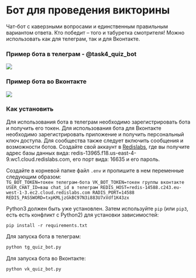 # Бот для проведения викторины
Чат-бот с каверзными вопросами и единственным правильным вариантом ответа. Кто победит – того и табуретка смотрителя!
Можно использовать как для телеграм, так и для Вконтакте.

### Пример бота в телеграм - @task4_quiz_bot

![](https://dvmn.org/filer/canonical/1569215494/324/)

### Пример бота во Вконтакте

![](https://dvmn.org/filer/canonical/1569215498/325/)

### Как установить
Для использования бота в телеграм необходимо зарегистрировать бота и получить его токен.
Для использования бота для Вконтакте необходимо зарегистрировать приложение и получить персональный ключ доступа. 
Для сообщества также следует включить сообщения и возможности ботов.
Создайте свой аккаунт в [Redislabs](https://redislabs.com/), 
где вы получите адрес базы данных вида: redis-13965.f18.us-east-4-9.wc1.cloud.redislabs.com,
его порт вида: 16635 и его пароль.

Создайте в корневой папке файл ```.env``` и пропишите в нем переменные следующим образом:  
    ```
    TG_BOT_TOKEN=токен телеграм-бота
    VK_BOT_TOKEN=токен группы вконтакте
    USER_CHAT_ID=ваш chat_id в телеграм
    REDIS_HOST=redis-14588.c243.eu-west-1-3.ec2.cloud.redislabs.com
    RADIS_PORT=14588
    REDIS_PASSWORD=txpKMLjzGkBC97N3i883U7xVdf1K43zx
    ```

Python3 должен быть уже установлен. 
Затем используйте `pip` (или `pip3`, есть есть конфликт с Python2) для установки зависимостей:
```
pip install -r requirements.txt
```
Для запуска бота в телеграм:

```python
python tg_quiz_bot.py
```
Для запуска бота во Вконтакте:

```python
python vk_quiz_bot.py
```
